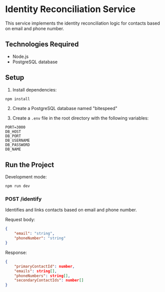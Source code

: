 # Identity Reconciliation Service

This service implements the identity reconciliation logic for contacts based on email and phone number.

## Technologies Required
- Node.js
- PostgreSQL database

## Setup

1. Install dependencies:
```bash
npm install
```

2. Create a PostgreSQL database named "bitespeed"

3. Create a `.env` file in the root directory with the following variables:
```
PORT=3000
DB_HOST
DB_PORT
DB_USERNAME
DB_PASSWORD
DB_NAME
```

## Run the Project

Development mode:
```bash
npm run dev
```

### POST /identify

Identifies and links contacts based on email and phone number.

Request body:
```json
{
    "email": "string",
    "phoneNumber": "string"
}
```

Response:
```json
{
    "primaryContactId": number,
    "emails": string[],
    "phoneNumbers": string[],
    "secondaryContactIds": number[]
}
```